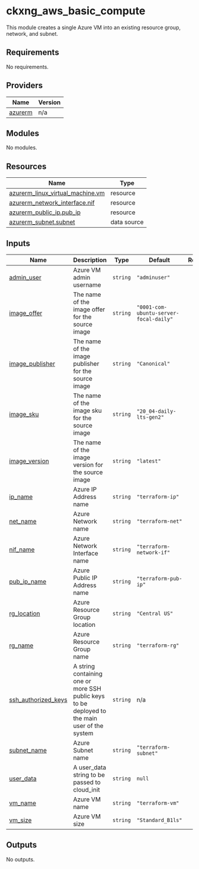 # ckxng_aws_basic_compute

This module creates a single Azure VM into an existing resource group, network, and subnet.

<!-- BEGIN_TF_DOCS -->
## Requirements

No requirements.

## Providers

| Name | Version |
|------|---------|
| <a name="provider_azurerm"></a> [azurerm](#provider\_azurerm) | n/a |

## Modules

No modules.

## Resources

| Name | Type |
|------|------|
| [azurerm_linux_virtual_machine.vm](https://registry.terraform.io/providers/hashicorp/azurerm/latest/docs/resources/linux_virtual_machine) | resource |
| [azurerm_network_interface.nif](https://registry.terraform.io/providers/hashicorp/azurerm/latest/docs/resources/network_interface) | resource |
| [azurerm_public_ip.pub_ip](https://registry.terraform.io/providers/hashicorp/azurerm/latest/docs/resources/public_ip) | resource |
| [azurerm_subnet.subnet](https://registry.terraform.io/providers/hashicorp/azurerm/latest/docs/data-sources/subnet) | data source |

## Inputs

| Name | Description | Type | Default | Required |
|------|-------------|------|---------|:--------:|
| <a name="input_admin_user"></a> [admin\_user](#input\_admin\_user) | Azure VM admin username | `string` | `"adminuser"` | no |
| <a name="input_image_offer"></a> [image\_offer](#input\_image\_offer) | The name of the image offer for the source image | `string` | `"0001-com-ubuntu-server-focal-daily"` | no |
| <a name="input_image_publisher"></a> [image\_publisher](#input\_image\_publisher) | The name of the image publisher for the source image | `string` | `"Canonical"` | no |
| <a name="input_image_sku"></a> [image\_sku](#input\_image\_sku) | The name of the image sku for the source image | `string` | `"20_04-daily-lts-gen2"` | no |
| <a name="input_image_version"></a> [image\_version](#input\_image\_version) | The name of the image version for the source image | `string` | `"latest"` | no |
| <a name="input_ip_name"></a> [ip\_name](#input\_ip\_name) | Azure IP Address name | `string` | `"terraform-ip"` | no |
| <a name="input_net_name"></a> [net\_name](#input\_net\_name) | Azure Network name | `string` | `"terraform-net"` | no |
| <a name="input_nif_name"></a> [nif\_name](#input\_nif\_name) | Azure Network Interface name | `string` | `"terraform-network-if"` | no |
| <a name="input_pub_ip_name"></a> [pub\_ip\_name](#input\_pub\_ip\_name) | Azure Public IP Address name | `string` | `"terraform-pub-ip"` | no |
| <a name="input_rg_location"></a> [rg\_location](#input\_rg\_location) | Azure Resource Group location | `string` | `"Central US"` | no |
| <a name="input_rg_name"></a> [rg\_name](#input\_rg\_name) | Azure Resource Group name | `string` | `"terraform-rg"` | no |
| <a name="input_ssh_authorized_keys"></a> [ssh\_authorized\_keys](#input\_ssh\_authorized\_keys) | A string containing one or more SSH public keys to be deployed to the main user of the system | `string` | n/a | yes |
| <a name="input_subnet_name"></a> [subnet\_name](#input\_subnet\_name) | Azure Subnet name | `string` | `"terraform-subnet"` | no |
| <a name="input_user_data"></a> [user\_data](#input\_user\_data) | A user\_data string to be passed to cloud\_init | `string` | `null` | no |
| <a name="input_vm_name"></a> [vm\_name](#input\_vm\_name) | Azure VM name | `string` | `"terraform-vm"` | no |
| <a name="input_vm_size"></a> [vm\_size](#input\_vm\_size) | Azure VM size | `string` | `"Standard_B1ls"` | no |

## Outputs

No outputs.
<!-- END_TF_DOCS -->
